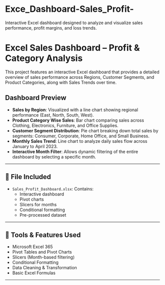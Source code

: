 # Exce_Dashboard-Sales_Profit-
 Interactive Excel dashboard designed to analyze and visualize sales performance, profit margins, and loss trends.


 #  Excel Sales Dashboard – Profit & Category Analysis

This project features an interactive Excel dashboard that provides a detailed overview of sales performance across Regions, Customer Segments, and Product Categories, along with Sales Trends over time.

##  Dashboard Preview

- **Sales by Region**: Visualized with a line chart showing regional performance (East, North, South, West).
- **Product Category Wise Sales**: Bar chart comparing sales across Clothing, Electronics, Furniture, and Office Supplies.
- **Customer Segment Distribution**: Pie chart breaking down total sales by segments: Consumer, Corporate, Home Office, and Small Business.
- **Monthly Sales Trend**: Line chart to analyze daily sales flow across January to April 2023.
- **Interactive Month Filter**: Allows dynamic filtering of the entire dashboard by selecting a specific month.

---
## 📁 File Included

- `Sales_Profit_Dashboard.xlsx`: Contains:
  - Interactive dashboard
  - Pivot charts
  - Slicers for months
  - Conditional formatting
  - Pre-processed dataset

---

## 🧠 Tools & Features Used

- Microsoft Excel 365
- Pivot Tables and Pivot Charts
- Slicers (Month-based filtering)
- Conditional Formatting
- Data Cleaning & Transformation
- Basic Excel Formulas

---

